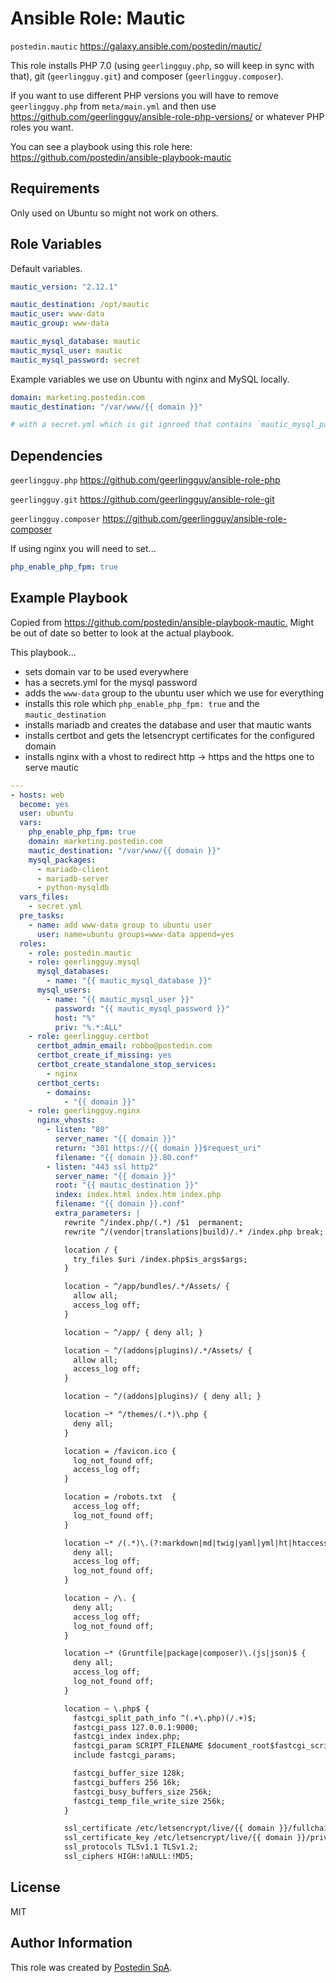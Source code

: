 Ansible Role: Mautic
=========

`postedin.mautic` <https://galaxy.ansible.com/postedin/mautic/>

This role installs PHP 7.0 (using `geerlingguy.php`, so will keep in sync with that), git (`geerlingguy.git`) and composer (`geerlingguy.composer`).

If you want to use different PHP versions you will have to remove `geerlingguy.php` from `meta/main.yml` and then use <https://github.com/geerlingguy/ansible-role-php-versions/> or whatever PHP roles you want.

You can see a playbook using this role here: <https://github.com/postedin/ansible-playbook-mautic>

Requirements
------------

Only used on Ubuntu so might not work on others.

Role Variables
--------------

Default variables.

```yaml
mautic_version: "2.12.1"

mautic_destination: /opt/mautic
mautic_user: www-data
mautic_group: www-data

mautic_mysql_database: mautic
mautic_mysql_user: mautic
mautic_mysql_password: secret
```

Example variables we use on Ubuntu with nginx and MySQL locally.

```yaml
domain: marketing.postedin.com
mautic_destination: "/var/www/{{ domain }}"

# with a secret.yml which is git ignroed that contains `mautic_mysql_password`
```

Dependencies
------------

`geerlingguy.php` <https://github.com/geerlingguy/ansible-role-php>

`geerlingguy.git` <https://github.com/geerlingguy/ansible-role-git>

`geerlingguy.composer` <https://github.com/geerlingguy/ansible-role-composer>

If using nginx you will need to set...

```yaml
php_enable_php_fpm: true
```

Example Playbook
----------------

Copied from <https://github.com/postedin/ansible-playbook-mautic.> Might be out of date so better to look at the actual playbook.

This playbook...

- sets domain var to be used everywhere
- has a secrets.yml for the mysql password
- adds the `www-data` group to the ubuntu user which we use for everything
- installs this role which `php_enable_php_fpm: true` and the `mautic_destination`
- installs mariadb and creates the database and user that mautic wants
- installs certbot and gets the letsencrypt certificates for the configured domain
- installs nginx with a vhost to redirect http -> https and the https one to serve mautic

```yaml
---
- hosts: web
  become: yes
  user: ubuntu
  vars:
    php_enable_php_fpm: true
    domain: marketing.postedin.com
    mautic_destination: "/var/www/{{ domain }}"
    mysql_packages:
      - mariadb-client
      - mariadb-server
      - python-mysqldb
  vars_files:
    - secret.yml
  pre_tasks:
    - name: add www-data group to ubuntu user
      user: name=ubuntu groups=www-data append=yes
  roles:
    - role: postedin.mautic
    - role: geerlingguy.mysql
      mysql_databases:
        - name: "{{ mautic_mysql_database }}"
      mysql_users:
        - name: "{{ mautic_mysql_user }}"
          password: "{{ mautic_mysql_password }}"
          host: "%"
          priv: "%.*:ALL"
    - role: geerlingguy.certbot
      certbot_admin_email: robbo@postedin.com
      certbot_create_if_missing: yes
      certbot_create_standalone_stop_services:
        - nginx
      certbot_certs:
        - domains:
            - "{{ domain }}"
    - role: geerlingguy.nginx
      nginx_vhosts:
        - listen: "80"
          server_name: "{{ domain }}"
          return: "301 https://{{ domain }}$request_uri"
          filename: "{{ domain }}.80.conf"
        - listen: "443 ssl http2"
          server_name: "{{ domain }}"
          root: "{{ mautic_destination }}"
          index: index.html index.htm index.php
          filename: "{{ domain }}.conf"
          extra_parameters: |
            rewrite ^/index.php/(.*) /$1  permanent;
            rewrite ^/(vendor|translations|build)/.* /index.php break;

            location / {
              try_files $uri /index.php$is_args$args;
            }

            location ~ ^/app/bundles/.*/Assets/ {
              allow all;
              access_log off;
            }

            location ~ ^/app/ { deny all; }

            location ~ ^/(addons|plugins)/.*/Assets/ {
              allow all;
              access_log off;
            }

            location ~ ^/(addons|plugins)/ { deny all; }

            location ~* ^/themes/(.*)\.php {
              deny all;
            }

            location = /favicon.ico {
              log_not_found off;
              access_log off;
            }

            location = /robots.txt  {
              access_log off;
              log_not_found off;
            }

            location ~* /(.*)\.(?:markdown|md|twig|yaml|yml|ht|htaccess|ini)$ {
              deny all;
              access_log off;
              log_not_found off;
            }

            location ~ /\. {
              deny all;
              access_log off;
              log_not_found off;
            }

            location ~* (Gruntfile|package|composer)\.(js|json)$ {
              deny all;
              access_log off;
              log_not_found off;
            }

            location ~ \.php$ {
              fastcgi_split_path_info ^(.+\.php)(/.+)$;
              fastcgi_pass 127.0.0.1:9000;
              fastcgi_index index.php;
              fastcgi_param SCRIPT_FILENAME $document_root$fastcgi_script_name;
              include fastcgi_params;

              fastcgi_buffer_size 128k;
              fastcgi_buffers 256 16k;
              fastcgi_busy_buffers_size 256k;
              fastcgi_temp_file_write_size 256k;
            }

            ssl_certificate /etc/letsencrypt/live/{{ domain }}/fullchain.pem;
            ssl_certificate_key /etc/letsencrypt/live/{{ domain }}/privkey.pem;
            ssl_protocols TLSv1.1 TLSv1.2;
            ssl_ciphers HIGH:!aNULL:!MD5;

```

License
-------

MIT

Author Information
------------------

This role was created by [Postedin SpA](https://postedin.com).
